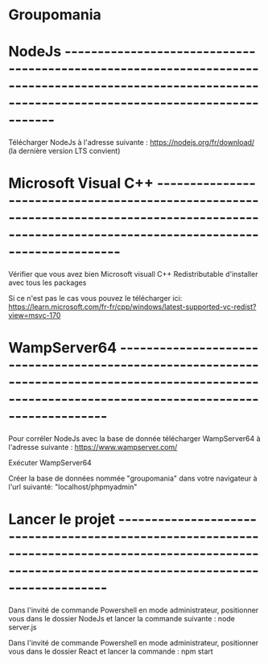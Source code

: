 # Groupomania

# NodeJs ------------------------------------------------------------------------------------------------------------------------------------------------------

Télécharger NodeJs à l'adresse suivante : https://nodejs.org/fr/download/ (la dernière version LTS convient)


# Microsoft Visual C++ --------------------------------------------------------------------------------------------------------------------------------------------------

Vérifier que vous avez bien Microsoft visuall C++ Redistributable d'installer avec tous les packages

Si ce n'est pas le cas vous pouvez le télécharger ici: https://learn.microsoft.com/fr-fr/cpp/windows/latest-supported-vc-redist?view=msvc-170


# WampServer64 ------------------------------------------------------------------------------------------------------------------------------------------------------

Pour corréler NodeJs avec la base de donnée télécharger WampServer64 à l'adresse suivante : https://www.wampserver.com/

Exécuter WampServer64

Créer la base de données nommée "groupomania" dans votre navigateur à l'url suivanté: "localhost/phpmyadmin"


# Lancer le projet ------------------------------------------------------------------------------------------------------------------------------------------------------

Dans l'invité de commande Powershell en mode administrateur, positionner vous dans le dossier NodeJs et lancer la commande suivante : node server.js 

Dans l'invité de commande Powershell en mode administrateur, positionner vous dans le dossier React et lancer la commande : npm start 

